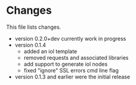 # Changes

This file lists changes.

- version 0.2.0+dev
  currently work in progress
- version 0.1.4
  - added an iol template
  - removed requests and associated libraries
  - add support to generate iol nodes
  - fixed "ignore" SSL errors cmd line flag
- version 0.1.3 and earlier were the initial release
